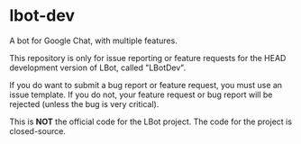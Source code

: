 # lbot-dev
A bot for Google Chat, with multiple features.

This repository is only for issue reporting or feature requests for the HEAD development version of LBot, called "LBotDev".

If you do want to submit a bug report or feature request, you must use an issue template. If you do not, your feature request or bug report will be rejected (unless the bug is very critical).


This is **NOT** the official code for the LBot project. The code for the project is closed-source.
